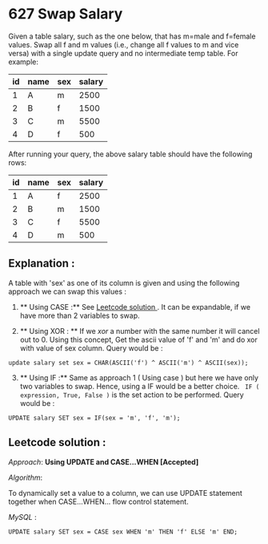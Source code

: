 # 627 Swap Salary

Given a table salary, such as the one below, that has m=male and f=female values. Swap all f and m values (i.e., change all f values to m and vice versa) with a single update query and no intermediate temp table.
For example:

| id | name | sex | salary |
|----|------|-----|--------|
| 1  | A    | m   | 2500   |
| 2  | B    | f   | 1500   |
| 3  | C    | m   | 5500   |
| 4  | D    | f   | 500    |

After running your query, the above salary table should have the following rows:

| id | name | sex | salary |
|----|------|-----|--------|
| 1  | A    | f   | 2500   |
| 2  | B    | m   | 1500   |
| 3  | C    | f   | 5500   |
| 4  | D    | m   | 500    |

## Explanation :

A table with 'sex' as one of its column is given and using the following approach we can swap this values :

1. ** Using  CASE :**  See <a href="https://github.com/saiabhishekgv/LeetCode_Database/blob/master/627-Swap%20Salary.md#leetcode-solution-"> Leetcode solution </a>. It can be expandable, if we have more than 2 variables to swap.

2. ** Using  XOR : ** If we *xor* a number with the same number it will cancel out to 0. Using this concept, Get the ascii value of 'f' and 'm' and do xor with value of sex column. Query would be :

  `update salary set sex = CHAR(ASCII('f') ^ ASCII('m') ^ ASCII(sex));`

3. ** Using  IF :** Same as approach 1 ( Using case ) but here we have only two variables to swap. Hence, using a IF would be a better choice. `` IF ( expression, True, False )``  is the set action to be performed. Query would be :

  `UPDATE salary SET sex = IF(sex = 'm', 'f', 'm');`


## Leetcode solution :

*Approach*: **Using UPDATE and CASE...WHEN [Accepted]**

*Algorithm*:

To dynamically set a value to a column, we can use UPDATE statement together when CASE...WHEN... flow control statement.

*MySQL* :

  ` UPDATE salary
    SET
      sex = CASE sex
          WHEN 'm' THEN 'f'
          ELSE 'm'
    END;
  `
